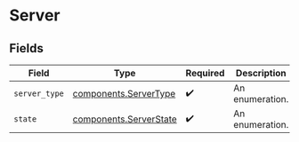 # Server


## Fields

| Field                                                            | Type                                                             | Required                                                         | Description                                                      |
| ---------------------------------------------------------------- | ---------------------------------------------------------------- | ---------------------------------------------------------------- | ---------------------------------------------------------------- |
| `server_type`                                                    | [components.ServerType](../../models/components/servertype.md)   | :heavy_check_mark:                                               | An enumeration.                                                  |
| `state`                                                          | [components.ServerState](../../models/components/serverstate.md) | :heavy_check_mark:                                               | An enumeration.                                                  |